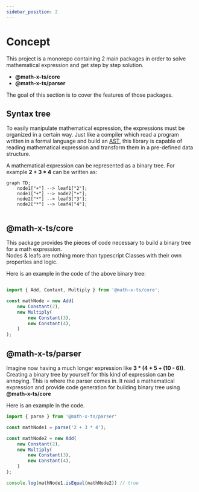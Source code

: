 ```yaml
---
sidebar_position: 2
---
```


# Concept

This project is a monorepo containing 2 main packages in order to solve mathematical expression
and get step by step solution.

- **@math-x-ts/core**
- **@math-x-ts/parser**

The goal of this section is to cover the features of those packages. 

## Syntax tree

To easily manipulate mathematical expression, the expressions must be organized in a certain way.
Just like a compiler which read a program written in a formal language and build an [AST](https://en.wikipedia.org/wiki/Abstract_syntax_tree),
this library is capable of reading mathematical expression and transform them in a pre-defined data structure.

A mathematical expression can be represented as a binary tree.
For example **2 + 3 * 4** can be written as:

```mermaid
graph TD;
    node1["+"] --> leaf1["2"];
    node1["+"] --> node2["+"];
    node2["*"] --> leaf3["3"];
    node2["*"] --> leaf4["4"];
    
```

## @math-x-ts/core

This package provides the pieces of code necessary to build a binary tree for a math expression. <br/>
Nodes & leafs are nothing more than typescript Classes with their own properties and logic.

Here is an example in the code of the above binary tree:

```ts

import { Add, Contant, Multiply } from '@math-x-ts/core';

const mathNode = new Add(
    new Constant(2),
    new Multiply(
        new Constant(3),
        new Constant(4),
    )
);
```

## @math-x-ts/parser

Imagine now having a much longer expression like **3 * (4 + 5 + (10 - 6))**.
Creating a binary tree by yourself for this kind of expression can be annoying.
This is where the parser comes in. It read a mathematical expression and provide code generation for building binary tree
using **@math-x-ts/core**

Here is an example in the code.

```ts
import { parse } from '@math-x-ts/parser'

const mathNode1 = parse('2 + 3 * 4');

const mathNode2 = new Add(
    new Constant(2),
    new Multiply(
        new Constant(3),
        new Constant(4),
    )
);

console.log(mathNode1.isEqual(mathNode2)) // true
```
